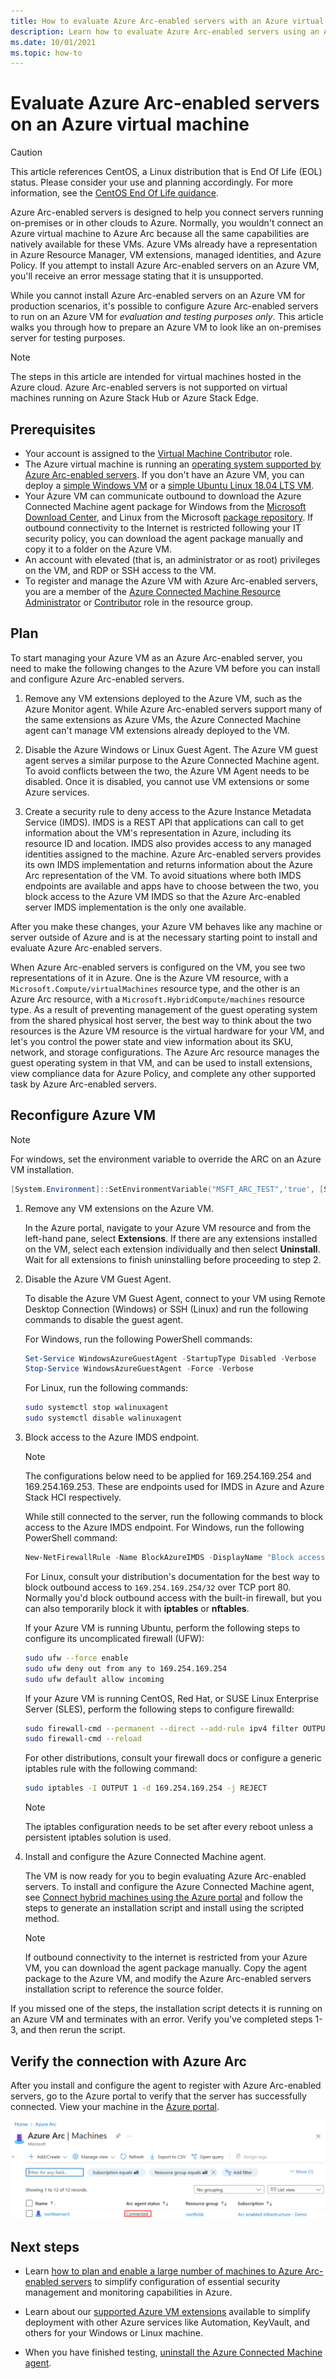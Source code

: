 ```yaml
---
title: How to evaluate Azure Arc-enabled servers with an Azure virtual machine
description: Learn how to evaluate Azure Arc-enabled servers using an Azure virtual machine.
ms.date: 10/01/2021
ms.topic: how-to
---
```


# Evaluate Azure Arc-enabled servers on an Azure virtual machine

> [!CAUTION]
> This article references CentOS, a Linux distribution that is End Of Life (EOL) status. Please consider your use and planning accordingly. For more information, see the [CentOS End Of Life guidance](/azure/virtual-machines/workloads/centos/centos-end-of-life).

Azure Arc-enabled servers is designed to help you connect servers running on-premises or in other clouds to Azure. Normally, you wouldn't connect an Azure virtual machine to Azure Arc because all the same capabilities are natively available for these VMs. Azure VMs already have a representation in Azure Resource Manager, VM extensions, managed identities, and Azure Policy. If you attempt to install Azure Arc-enabled servers on an Azure VM, you'll receive an error message stating that it is unsupported.

While you cannot install Azure Arc-enabled servers on an Azure VM for production scenarios, it's possible to configure Azure Arc-enabled servers to run on an Azure VM for *evaluation and testing purposes only*. This article walks you through how to prepare an Azure VM to look like an on-premises server for testing purposes.

> [!NOTE]
> The steps in this article are intended for virtual machines hosted in the Azure cloud. Azure Arc-enabled servers is not supported on virtual machines running on Azure Stack Hub or Azure Stack Edge.

## Prerequisites

* Your account is assigned to the [Virtual Machine Contributor](/azure/role-based-access-control/built-in-roles#virtual-machine-contributor) role.
* The Azure virtual machine is running an [operating system supported by Azure Arc-enabled servers](prerequisites.md#supported-operating-systems). If you don't have an Azure VM, you can deploy a [simple Windows VM](https://portal.azure.com/#create/Microsoft.Template/uri/https%3a%2f%2fraw.githubusercontent.com%2fAzure%2fazure-quickstart-templates%2fmaster%2fquickstarts%2fmicrosoft.compute%2fvm-simple-windows%2fazuredeploy.json) or a [simple Ubuntu Linux 18.04 LTS VM](https://portal.azure.com/#create/Microsoft.Template/uri/https%3a%2f%2fraw.githubusercontent.com%2fAzure%2fazure-quickstart-templates%2fmaster%2fquickstarts%2fmicrosoft.compute%2fvm-simple-windows%2fazuredeploy.json).
* Your Azure VM can communicate outbound to download the Azure Connected Machine agent package for Windows from the [Microsoft Download Center](https://aka.ms/AzureConnectedMachineAgent), and Linux from the Microsoft [package repository](https://packages.microsoft.com/). If outbound connectivity to the Internet is restricted following your IT security policy, you can download the agent package manually and copy it to a folder on the Azure VM.
* An account with elevated (that is, an administrator or as root) privileges on the VM, and RDP or SSH access to the VM.
* To register and manage the Azure VM with Azure Arc-enabled servers, you are a member of the [Azure Connected Machine Resource Administrator](/azure/role-based-access-control/built-in-roles#azure-connected-machine-resource-administrator) or [Contributor](/azure/role-based-access-control/built-in-roles#contributor) role in the resource group.

## Plan

To start managing your Azure VM as an Azure Arc-enabled server, you need to make the following changes to the Azure VM before you can install and configure Azure Arc-enabled servers.

1. Remove any VM extensions deployed to the Azure VM, such as the Azure Monitor agent. While Azure Arc-enabled servers support many of the same extensions as Azure VMs, the Azure Connected Machine agent can't manage VM extensions already deployed to the VM.

2. Disable the Azure Windows or Linux Guest Agent. The Azure VM guest agent serves a similar purpose to the Azure Connected Machine agent. To avoid conflicts between the two, the Azure VM Agent needs to be disabled. Once it is disabled, you cannot use VM extensions or some Azure services.

3. Create a security rule to deny access to the Azure Instance Metadata Service (IMDS). IMDS is a REST API that applications can call to get information about the VM's representation in Azure, including its resource ID and location. IMDS also provides access to any managed identities assigned to the machine. Azure Arc-enabled servers provides its own IMDS implementation and returns information about the Azure Arc representation of the VM. To avoid situations where both IMDS endpoints are available and apps have to choose between the two, you block access to the Azure VM IMDS so that the Azure Arc-enabled server IMDS implementation is the only one available.

After you make these changes, your Azure VM behaves like any machine or server outside of Azure and is at the necessary starting point to install and evaluate Azure Arc-enabled servers.

When Azure Arc-enabled servers is configured on the VM, you see two representations of it in Azure. One is the Azure VM resource, with a `Microsoft.Compute/virtualMachines` resource type, and the other is an Azure Arc resource, with a `Microsoft.HybridCompute/machines` resource type. As a result of preventing management of the guest operating system from the shared physical host server, the best way to think about the two resources is the Azure VM resource is the virtual hardware for your VM, and let's you control the power state and view information about its SKU, network, and storage configurations. The Azure Arc resource manages the guest operating system in that VM, and can be used to install extensions, view compliance data for Azure Policy, and complete any other supported task by Azure Arc-enabled servers.

## Reconfigure Azure VM

> [!NOTE]
> For windows, set the environment variable to override the ARC on an Azure VM installation.
>
> ```powershell
> [System.Environment]::SetEnvironmentVariable("MSFT_ARC_TEST",'true', [System.EnvironmentVariableTarget]::Machine)
> ```

1. Remove any VM extensions on the Azure VM.

   In the Azure portal, navigate to your Azure VM resource and from the left-hand pane, select  **Extensions**. If there are any extensions installed on the VM, select each extension individually and then select **Uninstall**. Wait for all extensions to finish uninstalling before proceeding to step 2.

2. Disable the Azure VM Guest Agent.

   To disable the Azure VM Guest Agent, connect to your VM using Remote Desktop Connection (Windows) or SSH (Linux) and run the following commands to disable the guest agent.

   For Windows, run the following PowerShell commands:

   ```powershell
   Set-Service WindowsAzureGuestAgent -StartupType Disabled -Verbose
   Stop-Service WindowsAzureGuestAgent -Force -Verbose
   ```

   For Linux, run the following commands:

   ```bash
   sudo systemctl stop walinuxagent
   sudo systemctl disable walinuxagent
   ```

3. Block access to the Azure IMDS endpoint.
   > [!NOTE]
   > The configurations below need to be applied for 169.254.169.254 and 169.254.169.253. These are endpoints used for IMDS in Azure and Azure Stack HCI respectively. 

   While still connected to the server, run the following commands to block access to the Azure IMDS endpoint. For Windows, run the following PowerShell command:

   ```powershell
   New-NetFirewallRule -Name BlockAzureIMDS -DisplayName "Block access to Azure IMDS" -Enabled True -Profile Any -Direction Outbound -Action Block -RemoteAddress 169.254.169.254
   ```

   For Linux, consult your distribution's documentation for the best way to block outbound access to `169.254.169.254/32` over TCP port 80. Normally you'd block outbound access with the built-in firewall, but you can also temporarily block it with **iptables** or **nftables**.

   If your Azure VM is running Ubuntu, perform the following steps to configure its uncomplicated firewall (UFW):

   ```bash
   sudo ufw --force enable
   sudo ufw deny out from any to 169.254.169.254
   sudo ufw default allow incoming
   ```

   If your Azure VM is running CentOS, Red Hat, or SUSE Linux Enterprise Server (SLES), perform the following steps to configure firewalld:

   ```bash
   sudo firewall-cmd --permanent --direct --add-rule ipv4 filter OUTPUT 1 -p tcp -d 169.254.169.254 -j REJECT
   sudo firewall-cmd --reload
   ```

   For other distributions, consult your firewall docs or configure a generic iptables rule with the following command:

   ```bash
   sudo iptables -I OUTPUT 1 -d 169.254.169.254 -j REJECT
   ```

   > [!NOTE]
   > The iptables configuration needs to be set after every reboot unless a persistent iptables solution is used.


4. Install and configure the Azure Connected Machine agent.

   The VM is now ready for you to begin evaluating Azure Arc-enabled servers. To install and configure the Azure Connected Machine agent, see [Connect hybrid machines using the Azure portal](onboard-portal.md) and follow the steps to generate an installation script and install using the scripted method.

   > [!NOTE]
   > If outbound connectivity to the internet is restricted from your Azure VM, you can download the agent package manually. Copy the agent package to the Azure VM, and modify the Azure Arc-enabled servers installation script to reference the source folder.

If you missed one of the steps, the installation script detects it is running on an Azure VM and terminates with an error. Verify you've completed steps 1-3, and then rerun the script.

## Verify the connection with Azure Arc

After you install and configure the agent to register with Azure Arc-enabled servers, go to the Azure portal to verify that the server has successfully connected. View your machine in the [Azure portal](https://portal.azure.com).

![A successful server connection](./media/onboard-portal/arc-for-servers-successful-onboard.png)

## Next steps

* Learn [how to plan and enable a large number of machines to Azure Arc-enabled servers](plan-at-scale-deployment.md) to simplify configuration of essential security management and monitoring capabilities in Azure.

* Learn about our [supported Azure VM extensions](manage-vm-extensions.md) available to simplify deployment with other Azure services like Automation, KeyVault, and others for your Windows or Linux machine.

* When you have finished testing, [uninstall the Azure Connected Machine agent](manage-agent.md#uninstall-the-agent).
